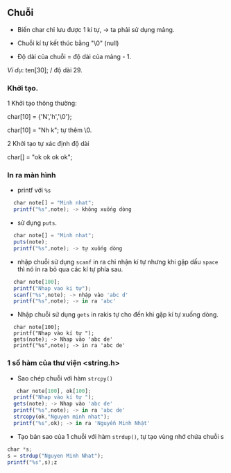 ## Chuỗi

- Biến char chỉ lưu được 1 kí tự, -> ta phải sử dụng mảng.

- Chuỗi kí tự kết thúc bằng "\0" (null)

- Độ dài của chuỗi = độ dài của mảng - 1.

*Ví dụ*: ten[30]; / độ dài 29.

### Khởi tạo.

1 Khởi tạo thông thường:

char[10] = {'N','h','\0'};

char[10] = "Nh k"; tự thêm \0.

2 Khởi tạo tự xác định độ dài

char[] = "ok ok ok ok";

### In ra màn hình

- printf với `%s`

```javascript
  char note[] = "Minh nhat";
  printf("%s",note); -> không xuống dòng
```
- sử dụng `puts`.

```javascript
  char note[] = "Minh nhat";
  puts(note);
  printf("%s",note); -> tự xuống dòng
```

- nhập chuỗi sử dụng `scanf` in ra chỉ nhận kí tự nhưng khi gặp dấu `space` thì nó in ra bỏ qua các kí tự phía sau.

```javascript
  char note[100];
  printf("Nhap vao ki tự"); 
  scanf("%s",note); -> nhập vào 'abc d'
  printf("%s",note); -> in ra 'abc'
```

- Nhập chuỗi sử dụng `gets` in rakis tự cho đến khi gặp kí tự xuống dòng.

```javacript
  char note[100];
  printf("Nhap vào kí tự ");
  gets(note); -> Nhap vào 'abc de'
  printf("%s",note); -> in ra 'abc de'
```

### 1 số hàm của thư viện <string.h>

- Sao chép chuỗi với hàm `strcpy()`

```javascript
   char note[100], ok[100];
  printf("Nhap vào kí tự ");
  gets(note); -> Nhap vào 'abc de'
  printf("%s",note); -> in ra 'abc de'
  strcopy(ok,"Nguyen minh nhat");
  printf("%s",ok); -> in ra 'Nguyễn Minh Nhật'
```

- Tạo bản sao của 1 chuỗi với hàm `strdup()`, tự tạo vùng nhớ chứa chuỗi s

```javascript
char *s;
s = strdup("Nguyen Minh Nhat");
printf("%s",s);z
```





